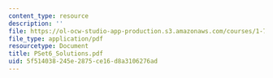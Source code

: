 ```yaml
---
content_type: resource
description: ''
file: https://ol-ocw-studio-app-production.s3.amazonaws.com/courses/1-725j-chemicals-in-the-environment-fate-and-transport-fall-2004/5f514038245e2875ce16d8a3106276ad_PSet6_Solutions.pdf
file_type: application/pdf
resourcetype: Document
title: PSet6_Solutions.pdf
uid: 5f514038-245e-2875-ce16-d8a3106276ad
---
```


